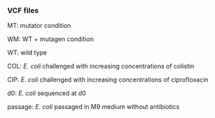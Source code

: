 ### VCF files

MT: mutator condition

WM: WT + mutagen condition

WT: wild type



COL: *E. coli* challenged with increasing concentrations of colistin

CIP: *E. coli* challenged with increasing concentrations of ciprofloxacin

d0: *E. coli* sequenced at d0

passage: *E. coli* passaged in M9 medium without antibiotics